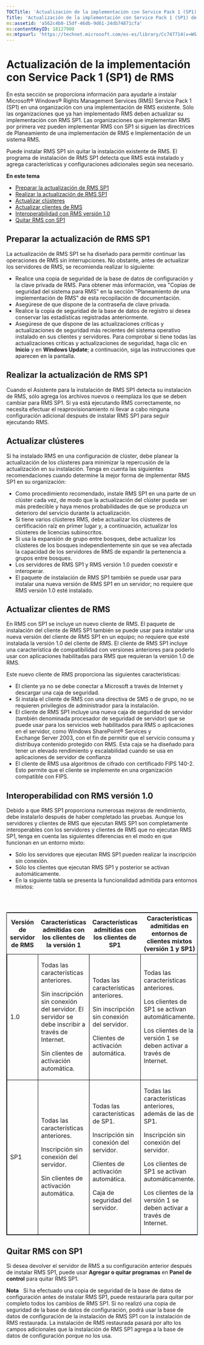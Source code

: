 ```yaml
---
TOCTitle: 'Actualización de la implementación con Service Pack 1 (SP1) de RMS'
Title: 'Actualización de la implementación con Service Pack 1 (SP1) de RMS'
ms:assetid: 'a562c4b0-15df-46db-9d61-24db74871cfa'
ms:contentKeyID: 18127900
ms:mtpsurl: 'https://technet.microsoft.com/es-es/library/Cc747714(v=WS.10)'
---
```


Actualización de la implementación con Service Pack 1 (SP1) de RMS
==================================================================

En esta sección se proporciona información para ayudarle a instalar Microsoft® Windows® Rights Management Services (RMS) Service Pack 1 (SP1) en una organización con una implementación de RMS existente. Sólo las organizaciones que ya han implementado RMS deben actualizar su implementación con RMS SP1. Las organizaciones que implementan RMS por primera vez pueden implementar RMS con SP1 si siguen las directrices de Planeamiento de una implementación de RMS e Implementación de un sistema RMS.

Puede instalar RMS SP1 sin quitar la instalación existente de RMS. El programa de instalación de RMS SP1 detecta que RMS está instalado y agrega características y configuraciones adicionales según sea necesario.

**En este tema**

-   [Preparar la actualización de RMS SP1](#bkmk_1)
-   [Realizar la actualización de RMS SP1](#bkmk_2)
-   [Actualizar clústeres](#bkmk_3)
-   [Actualizar clientes de RMS](#bkmk_4)
-   [Interoperabilidad con RMS versión 1.0](#bkmk_5)
-   [Quitar RMS con SP1](#bkmk_6)

<span id="BKMK_1"></span>
Preparar la actualización de RMS SP1
------------------------------------

La actualización de RMS SP1 se ha diseñado para permitir continuar las operaciones de RMS sin interrupciones. No obstante, antes de actualizar los servidores de RMS, se recomienda realizar lo siguiente:

-   Realice una copia de seguridad de la base de datos de configuración y la clave privada de RMS. Para obtener más información, vea "Copias de seguridad del sistema para RMS" en la sección "Planeamiento de una implementación de RMS" de esta recopilación de documentación.
-   Asegúrese de que dispone de la contraseña de clave privada.
-   Realice la copia de seguridad de la base de datos de registro si desea conservar las estadísticas registradas anteriormente.
-   Asegúrese de que dispone de las actualizaciones críticas y actualizaciones de seguridad más recientes del sistema operativo instalado en sus clientes y servidores. Para comprobar si tiene todas las actualizaciones críticas y actualizaciones de seguridad, haga clic en **Inicio** y en **Windows Update**; a continuación, siga las instrucciones que aparecen en la pantalla.

<span id="BKMK_2"></span>
Realizar la actualización de RMS SP1
------------------------------------

Cuando el Asistente para la instalación de RMS SP1 detecta su instalación de RMS, sólo agrega los archivos nuevos o reemplaza los que se deben cambiar para RMS SP1. Si ya está ejecutando RMS correctamente, no necesita efectuar el reaprovisionamiento ni llevar a cabo ninguna configuración adicional después de instalar RMS SP1 para seguir ejecutando RMS.

<span id="BKMK_3"></span>
Actualizar clústeres
--------------------

Si ha instalado RMS en una configuración de clúster, debe planear la actualización de los clústeres para minimizar la repercusión de la actualización en su instalación. Tenga en cuenta las siguientes recomendaciones cuando determine la mejor forma de implementar RMS SP1 en su organización:

-   Como procedimiento recomendado, instale RMS SP1 en una parte de un clúster cada vez, de modo que la actualización del clúster pueda ser más predecible y haya menos probabilidades de que se produzca un deterioro del servicio durante la actualización.
-   Si tiene varios clústeres RMS, debe actualizar los clústeres de certificación raíz en primer lugar y, a continuación, actualizar los clústeres de licencias subinscritos.
-   Si usa la expansión de grupo entre bosques, debe actualizar los clústeres de los bosques independientemente sin que se vea afectada la capacidad de los servidores de RMS de expandir la pertenencia a grupos entre bosques.
-   Los servidores de RMS SP1 y RMS versión 1.0 pueden coexistir e interoperar.
-   El paquete de instalación de RMS SP1 también se puede usar para instalar una nueva versión de RMS SP1 en un servidor; no requiere que RMS versión 1.0 esté instalado.

<span id="BKMK_4"></span>
Actualizar clientes de RMS
--------------------------

En RMS con SP1 se incluye un nuevo cliente de RMS. El paquete de instalación del cliente de RMS SP1 también se puede usar para instalar una nueva versión del cliente de RMS SP1 en un equipo; no requiere que esté instalada la versión 1.0 del cliente de RMS. El cliente de RMS SP1 incluye una característica de compatibilidad con versiones anteriores para poderlo usar con aplicaciones habilitadas para RMS que requieran la versión 1.0 de RMS.

Este nuevo cliente de RMS proporciona las siguientes características:

-   El cliente ya no se debe conectar a Microsoft a través de Internet y descargar una caja de seguridad.
-   Si instala el cliente de RMS con una directiva de SMS o de grupo, no se requieren privilegios de administrador para la instalación.
-   El cliente de RMS SP1 incluye una nueva caja de seguridad de servidor (también denominada procesador de seguridad de servidor) que se puede usar para los servicios web habilitados para RMS o aplicaciones en el servidor, como Windows SharePoint® Services y Exchange Server 2003, con el fin de permitir que el servicio consuma y distribuya contenido protegido con RMS. Esta caja se ha diseñado para tener un elevado rendimiento y escalabilidad cuando se usa en aplicaciones de servidor de confianza
-   El cliente de RMS usa algoritmos de cifrado con certificado FIPS 140-2. Esto permite que el cliente se implemente en una organización compatible con FIPS.

<span id="BKMK_5"></span>
Interoperabilidad con RMS versión 1.0
-------------------------------------

Debido a que RMS SP1 proporciona numerosas mejoras de rendimiento, debe instalarlo después de haber completado las pruebas. Aunque los servidores y clientes de RMS que ejecutan RMS SP1 son completamente interoperables con los servidores y clientes de RMS que no ejecutan RMS SP1, tenga en cuenta las siguientes diferencias en el modo en que funcionan en un entorno mixto:

-   Sólo los servidores que ejecutan RMS SP1 pueden realizar la inscripción sin conexión.
-   Sólo los clientes que ejecutan RMS SP1 y posterior se activan automáticamente.
-   En la siguiente tabla se presenta la funcionalidad admitida para entornos mixtos:

###  

<p> </p>
<table style="border:1px solid black;">
<colgroup>
<col width="25%" />
<col width="25%" />
<col width="25%" />
<col width="25%" />
</colgroup>
<thead>
<tr class="header">
<th>Versión de servidor de RMS</th>
<th>Características admitidas con los clientes de la versión 1</th>
<th>Características admitidas con los clientes de SP1</th>
<th>Características admitidas en entornos de clientes mixtos (versión 1 y SP1)</th>
</tr>
</thead>
<tbody>
<tr class="odd">
<td style="border:1px solid black;"><p>1.0</p></td>
<td style="border:1px solid black;"><p>Todas las características anteriores.</p>
<p>Sin inscripción sin conexión del servidor. El servidor se debe inscribir a través de Internet.</p>
<p>Sin clientes de activación automática.</p></td>
<td style="border:1px solid black;"><p>Todas las características anteriores.</p>
<p>Sin inscripción sin conexión del servidor.</p>
<p>Clientes de activación automática.</p></td>
<td style="border:1px solid black;"><p>Todas las características anteriores.</p>
<p>Los clientes de SP1 se activan automáticamente.</p>
<p>Los clientes de la versión 1 se deben activar a través de Internet.</p></td>
</tr>
<tr class="even">
<td style="border:1px solid black;"><p>SP1</p></td>
<td style="border:1px solid black;"><p>Todas las características anteriores.</p>
<p>Inscripción sin conexión del servidor.</p>
<p>Sin clientes de activación automática.</p></td>
<td style="border:1px solid black;"><p>Todas las características de SP1.</p>
<p>Inscripción sin conexión del servidor.</p>  
<p>Clientes de activación automática.</p>
<p>Caja de seguridad del servidor.</p></td>
<td style="border:1px solid black;"><p>Todas las características anteriores, además de las de SP1.</p>
<p>Inscripción sin conexión del servidor.</p>  
<p>Los clientes de SP1 se activan automáticamente.</p>
<p>Los clientes de la versión 1 se deben activar a través de Internet.</p></td>
</tr>
</tbody>
</table>
<p> </p>

<span id="BKMK_6"></span>
Quitar RMS con SP1
------------------

Si desea devolver el servidor de RMS a su configuración anterior después de instalar RMS SP1, puede usar **Agregar o quitar programas** en **Panel de control** para quitar RMS SP1.

**Nota**   Si ha efectuado una copia de seguridad de la base de datos de configuración antes de instalar RMS SP1, puede restaurarla para quitar por completo todos los cambios de RMS SP1. Si no realizó una copia de seguridad de la base de datos de configuración, podrá usar la base de datos de configuración de la instalación de RMS SP1 con la instalación de RMS restaurada. La instalación de RMS restaurada pasará por alto los campos adicionales que la instalación de RMS SP1 agrega a la base de datos de configuración porque no los usa.
